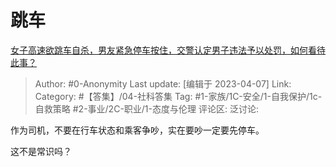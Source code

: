 # 跳车
[女子高速欲跳车自杀，男友紧急停车按住，交警认定男子违法予以处罚，如何看待此事？](https://www.zhihu.com/question/594075187/answer/2972248901)

> Author: #0-Anonymity
> Last update: [编辑于 2023-04-07]
> Link:
> Category: #【答集】/04-社科答集
> Tag: #1-家族/1C-安全/1-自我保护/1c-自救策略 #2-事业/2C-职业/1-态度与伦理
> 评论区:
> 泛讨论:

作为司机，不要在行车状态和乘客争吵，实在要吵一定要先停车。

这不是常识吗？
